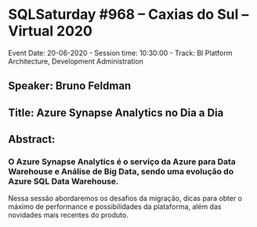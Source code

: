 # SQLSaturday #968 – Caxias do Sul – Virtual 2020
Event Date: 20-06-2020 - Session time: 10:30:00 - Track: BI Platform Architecture, Development  Administration
## Speaker: Bruno Feldman
## Title: Azure Synapse Analytics no Dia a Dia
## Abstract:
### O Azure Synapse Analytics é o serviço da Azure para Data Warehouse e Análise de Big Data, sendo uma evolução do Azure SQL Data Warehouse.
Nessa sessão abordaremos os desafios da migração, dicas para obter o máximo de performance e possibilidades da plataforma, além das novidades mais recentes do produto.

